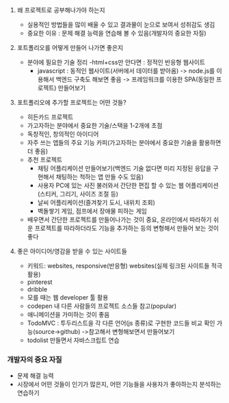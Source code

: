 1. 왜 프로젝트로 공부해나가야 하는지

   - 실용적인 방법들을 많이 배울 수 있고 결과물이 눈으로 보여서 성취감도 생김
   - 중요한 이유 : 문제 해결 능력을 연습해 볼 수 있음(개발자의 중요한 자질)

2. 포트폴리오를 어떻게 만들어 나가면 좋은지

   - 분야에 필요한 기술 정리
     -html+css만 안다면 : 정적인 반응형 웹사이트
     - javascript : 동적인 웹사이트(서버에서 데이터를 받아옴) -> node.js를 이용해서 백엔드 구축도 해보면 좋음 -> 프레임워크를 이용한 SPA(동일한 프로젝트) 만들어보기

3. 포트폴리오에 추가할 프로젝트는 어떤 것들?

   - 히든카드 프로젝트
   - 가고자하는 분야에서 중요한 기술/스택을 1-2개에 초점
   - 독창적인, 창의적인 아이디어
   - 자주 쓰는 앱들의 주요 기능 카피(가고자하는 분야에서 중요한 기술을 활용하면 더 좋음)
   - 추천 프로젝트
     - 채팅 어플리케이션 만들어보기(백엔드 기술 없다면 미리 지정된 응답을 구현해서 채팅하는 척하는 앱 만들 수도 있음)
     - 사용자 PC에 있는 사진 불러와서 간단한 편집 할 수 있는 웹 어플리케이션(스티커, 그리기, 사이즈 조절 등)
     - 날씨 어플리케이션(즐겨찾기 도시, 내위치 조회)
     - 벽돌쌓기 게임, 점프에서 장애물 피하는 게임
   - 배우면서 간단한 프로젝트를 만들어나가는 것이 중요, 온라인에서 따라하기 쉬운 프로젝트를 따라하더라도 기능을 추가하는 등의 변형해서 만들어 보는 것이 좋다

4. 좋은 아이디어/영감을 받을 수 있는 사이트들
   - 키워드: websites, responsive(반응형) websites(실제 링크된 사이트들 적극 활용)
   - pinterest
   - dribble
   - 모를 때는 웹 developer 툴 활용
   - codepen 내 다른 사람들의 프로젝트 소스들 참고(popular)
   - 애니메이션을 가미하는 것이 좋음
   - TodoMVC : 투두리스트을 각 다른 언어(js 종류)로 구현한 코드들 비교 확인 가능(source->github) ->참고해서 변형해보면서 만들어보기
   - todolist 만들면서 자바스크립트 연습

### 개발자의 중요 자질

- 문제 해결 능력
- 시장에서 어떤 것들이 인기가 많은지, 어떤 기능들을 사용자가 좋아하는지 분석하는 연습하기
